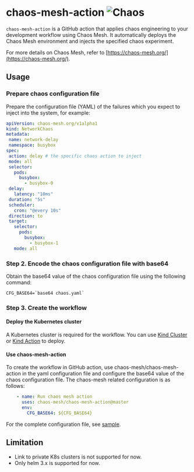 # chaos-mesh-action ![Chaos](https://github.com/chaos-mesh/chaos-mesh-action/workflows/Chaos/badge.svg)

`chaos-mesh-action` is a GitHub action that applies chaos engineering to your development workflow using Chaos Mesh. It automatically deploys the Chaos Mesh environment and injects the specified chaos experiment.

For more details on Chaos Mesh, refer to [https://chaos-mesh.org/](https://chaos-mesh.org/).

## Usage

### Prepare chaos configuration file

Prepare the configuration file (YAML) of the failures which you expect to inject into the system, for example:

```yaml
apiVersion: chaos-mesh.org/v1alpha1
kind: NetworkChaos
metadata:
 name: network-delay
 namespace: busybox
spec:
 action: delay # the specific chaos action to inject
 mode: all
 selector:
   pods:
     busybox:
       - busybox-0
 delay:
   latency: "10ms"
 duration: "5s"
 scheduler:
   cron: "@every 10s"
 direction: to
 target:
   selector:
     pods:
       busybox:
         - busybox-1
   mode: all
```

### Step 2. Encode the chaos configuration file with base64

Obtain the base64 value of the chaos configuration file using the following command:

```shell
CFG_BASE64=`base64 chaos.yaml`
```

### Step 3. Create the workflow

#### Deploy the Kubernetes cluster

A Kubernetes cluster is required for the workflow. You can use [Kind Cluster](https://github.com/marketplace/actions/kind-cluster) or [Kind Action](https://github.com/marketplace/actions/kind-kubernetes-in-docker-action) to deploy.

#### Use chaos-mesh-action

To create the workflow in GitHub action, use chaos-mesh/chaos-mesh-action in the yaml configuration file and configure the base64 value of the chaos configuration file. The chaos-mesh related configuration is as follows:

```yaml
    - name: Run chaos mesh action
      uses: chaos-mesh/chaos-mesh-action@master
      env:
        CFG_BASE64: ${CFG_BASE64}
```

For the complete configuration file, see [sample](https://github.com/chaos-mesh/chaos-mesh-action/blob/master/.github/workflows/chaos.yml).

## Limitation

- Link to private K8s clusters is not supported for now.
- Only helm 3.x is supported for now.
